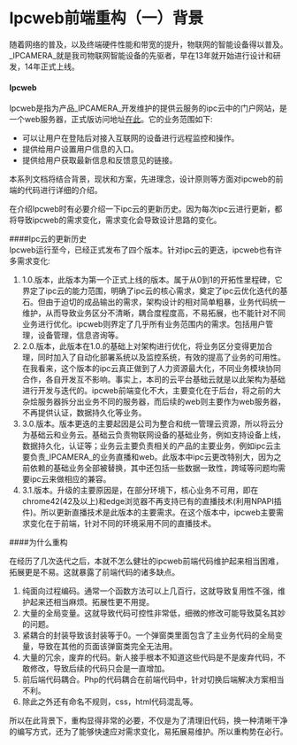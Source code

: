 # Ipcweb前端重构（一）背景  
随着网络的普及，以及终端硬件性能和带宽的提升，物联网的智能设备得以普及。_IPCAMERA_就是我司物联网智能设备的先驱者，早在13年就开始进行设计和研发，14年正式上线。

#### Ipcweb  
Ipcweb是指为产品_IPCAMERA_开发维护的提供云服务的ipc云中的门户网站，是一个web服务器，正式版访问地址[在此][ipcweb正式版地址]。它的业务范围如下:

* 可以让用户在登陆后对接入互联网的设备进行远程监控和操作。
* 提供给用户设置用户信息的入口。
* 提供给用户获取最新信息和反馈意见的链接。

本系列文档将结合背景，现状和方案，先进理念，设计原则等方面对ipcweb的前端的代码进行详细的介绍。

在介绍Ipcweb时有必要介绍一下ipc云的更新历史。因为每次ipc云进行更新，都将导致ipcweb的需求变化，需求变化会导致设计思路的变化。

####Ipc云的更新历史  
Ipcweb运行至今，已经正式发布了四个版本。针对ipc云的更迭，ipcweb也有许多需求变化:

1. 1.0.版本，此版本为第一个正式上线的版本。属于从0到1的开拓性里程碑，它界定了ipc云的能力范围，明确了ipc云的核心需求，奠定了ipc云优化迭代的基石。但由于迫切的成品输出的需求，架构设计的相对简单粗暴，业务代码统一维护，从而导致业务区分不清晰，耦合度程度高，不易拓展，也不能针对不同业务进行优化。ipcweb则界定了几乎所有业务范围内的需求。包括用户管理，设备管理，信息咨询等。
2. 2.0.版本，此版本在1.0.的基础上对架构进行优化，将业务区分变得更加合理，同时加入了自动化部署系统以及监控系统，有效的提高了业务的可用性。在我看来，这个版本的ipc云真正做到了人力资源最大化，不同业务模块协同合作，各自开发互不影响。事实上，本司的云平台基础云就是以此架构为基础进行开发与迭代的。ipcweb前端变化不大，主要变化在于后台，将之前的大杂烩服务器拆分出业务不同的服务器，而后续的web则主要作为web服务器，不再提供认证，数据持久化等业务。
3. 3.0.版本。版本更迭的主要起因是公司为整合和统一管理云资源，所以将云分为基础云和业务云。基础云负责物联网设备的基础业务，例如支持设备上线，数据持久化，认证等；业务云主要负责相关的产品的主要业务，例如ipc云主要负责_IPCAMERA_的业务直播和web。此版本中ipc云更改特别大，因为之前依赖的基础业务全部被替换，其中还包括一些数据一致性，跨域等问题均需要ipc云来做相应的兼容。
4. 3.1.版本。升级的主要原因是，在部分环境下，核心业务不可用，即在chrome42(42及以上)和edge浏览器不再支持已有的直播技术(利用NPAPI插件)。所以更新直播技术是此版本的主要需求。在这个版本中，ipcweb主要需求变化在于前端，针对不同的环境采用不同的直播技术。

####为什么重构

在经历了几次迭代之后，本就不怎么健壮的ipcweb前端代码维护起来相当困难，拓展更是不易。这就暴露了前端代码的诸多缺点。

1. 纯面向过程编码。通常一个函数方法可以上几百行，这就导致复用性不强，维护起来还相当麻烦。拓展性更不用提。
2. 大量的全局变量。这就导致代码可控性非常低，细微的修改可能导致莫名其妙的问题。
3. 紧耦合的封装导致该封装等于0。一个弹窗类里面包含了主业务代码的全局变量，导致在其他的页面该弹窗类完全无法用。
4. 大量的冗余，废弃的代码。新人接手根本不知道这些代码是不是废弃代码，不敢修改，导致后续的代码只会是一直增加。
5. 前后端代码耦合。Php的代码耦合在前端代码中，针对切换后端解决方案相当不利。
6. 除此之外还有命名不规则，css，html代码混乱等。

所以在此背景下，重构显得非常的必要，不仅是为了清理旧代码，换一种清晰干净的编写方式，还为了能够快速应对需求变化，易拓展易维护。所以重构势在必行。

[ipcweb正式版地址]: https://www.tplinkcloud.com